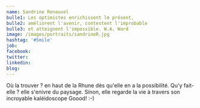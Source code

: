 ```yaml
---
name: Sandrine Renouvel
bulle1: Les optimistes enrichissent le présent, 
bulle2: améliorent l'avenir, contestent l'improbable 
bulle3: et atteignent l'impossible. W.A. Ward
image: /images/portraits/sandrineR.jpg
hashtag: '#Smile'
job: 
facebook: 
twitter: 
linkedin: 
blog: 
---
```



Où la trouver ? en haut de la Rhune dès qu'elle en a la possibilité. Qu'y fait-elle ? elle s'enivre du paysage. Sinon, elle regarde la vie à travers son incroyable kaléidoscope Goood!  :-)
